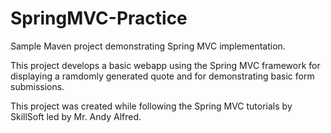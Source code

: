 # SpringMVC-Practice

Sample Maven project demonstrating Spring MVC implementation. 

This project develops a basic webapp using the Spring MVC framework for displaying a ramdomly generated quote and for demonstrating basic form submissions.

This project was created while following the Spring MVC tutorials by SkillSoft led by Mr. Andy Alfred.

